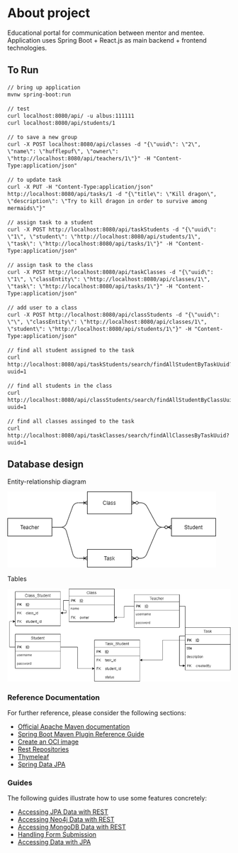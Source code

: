 # About project

Educational portal for communication between mentor and mentee.
Application uses Spring Boot + React.js as main backend + frontend technologies.

## To Run
```shell script
// bring up application
mvnw spring-boot:run

// test
curl localhost:8080/api/ -u albus:111111
curl localhost:8080/api/students/1

// to save a new group
curl -X POST localhost:8080/api/classes -d "{\"uuid\": \"2\", \"name\": \"hufflepuf\", \"owner\": \"http://localhost:8080/api/teachers/1\"}" -H "Content-Type:application/json"

// to update task 
curl -X PUT -H "Content-Type:application/json" http://localhost:8080/api/tasks/1 -d "{\"title\": \"Kill dragon\", \"description\": \"Try to kill dragon in order to survive among mermaids\"}"

// assign task to a student
curl -X POST http://localhost:8080/api/taskStudents -d "{\"uuid\": \"1\", \"student\": \"http://localhost:8080/api/students/1\", \"task\": \"http://localhost:8080/api/tasks/1\"}" -H "Content-Type:application/json"

// assign task to the class
curl -X POST http://localhost:8080/api/taskClasses -d "{\"uuid\": \"1\", \"classEntity\": \"http://localhost:8080/api/classes/1\", \"task\": \"http://localhost:8080/api/tasks/1\"}" -H "Content-Type:application/json"

// add user to a class
curl -X POST http://localhost:8080/api/classStudents -d "{\"uuid\": \"\", \"classEntity\": \"http://localhost:8080/api/classes/1\", \"student\": \"http://localhost:8080/api/students/1\"}" -H "Content-Type:application/json"

// find all student assigned to the task
curl http://localhost:8080/api/taskStudents/search/findAllStudentByTaskUuid?uuid=1

// find all students in the class
curl http://localhost:8080/api/classStudents/search/findAllStudentByClassUuid?uuid=1

// find all classes assinged to the task
curl http://localhost:8080/api/taskClasses/search/findAllClassesByTaskUuid?uuid=1
```

## Database design
Entity-relationship diagram
 
![database](docs/img/database/e-r.png)

Tables
 
![database](docs/img/database/database.png)


### Reference Documentation
For further reference, please consider the following sections:

* [Official Apache Maven documentation](https://maven.apache.org/guides/index.html)
* [Spring Boot Maven Plugin Reference Guide](https://docs.spring.io/spring-boot/docs/2.4.3/maven-plugin/reference/html/)
* [Create an OCI image](https://docs.spring.io/spring-boot/docs/2.4.3/maven-plugin/reference/html/#build-image)
* [Rest Repositories](https://docs.spring.io/spring-boot/docs/2.4.3/reference/htmlsingle/#howto-use-exposing-spring-data-repositories-rest-endpoint)
* [Thymeleaf](https://docs.spring.io/spring-boot/docs/2.4.3/reference/htmlsingle/#boot-features-spring-mvc-template-engines)
* [Spring Data JPA](https://docs.spring.io/spring-boot/docs/2.4.3/reference/htmlsingle/#boot-features-jpa-and-spring-data)

### Guides
The following guides illustrate how to use some features concretely:

* [Accessing JPA Data with REST](https://spring.io/guides/gs/accessing-data-rest/)
* [Accessing Neo4j Data with REST](https://spring.io/guides/gs/accessing-neo4j-data-rest/)
* [Accessing MongoDB Data with REST](https://spring.io/guides/gs/accessing-mongodb-data-rest/)
* [Handling Form Submission](https://spring.io/guides/gs/handling-form-submission/)
* [Accessing Data with JPA](https://spring.io/guides/gs/accessing-data-jpa/)

